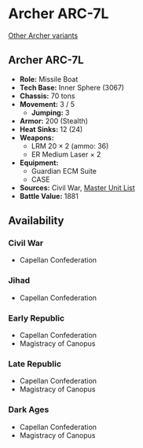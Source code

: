 # Archer ARC-7L

[Other Archer variants](../archer.md)

## Archer ARC-7L
- **Role:** Missile Boat
- **Tech Base:** Inner Sphere (3067)
- **Chassis:** 70 tons
- **Movement:** 3 / 5
  - **Jumping:** 3
- **Armor:** 200 (Stealth)
- **Heat Sinks:** 12 (24)
- **Weapons:**
  - LRM 20 × 2 (ammo: 36)
  - ER Medium Laser × 2
- **Equipment:**
  - Guardian ECM Suite
  - CASE
- **Sources:** Civil War, [Master Unit List](http://masterunitlist.info/Unit/Details/84/archer-arc-7l)
- **Battle Value:** 1881

## Availability

### Civil War
- Capellan Confederation

### Jihad
- Capellan Confederation

### Early Republic
- Capellan Confederation
- Magistracy of Canopus

### Late Republic
- Capellan Confederation
- Magistracy of Canopus

### Dark Ages
- Capellan Confederation
- Magistracy of Canopus

